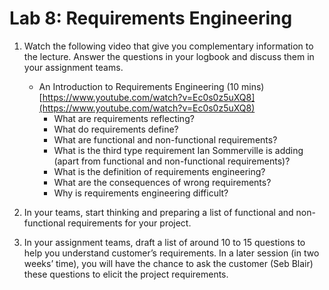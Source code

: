 # Lab 8:  Requirements Engineering

1. Watch the following video that give you complementary information to the lecture.  Answer the questions in your logbook and discuss them in your assignment teams.
    - An Introduction to Requirements Engineering (10 mins) [https://www.youtube.com/watch?v=Ec0s0z5uXQ8](https://www.youtube.com/watch?v=Ec0s0z5uXQ8)
      - What are requirements reflecting?
      - What do requirements define?
      - What are functional and non-functional requirements?  
      - What is the third type requirement Ian Sommerville is adding (apart from functional and non-functional requirements)?
      - What is the definition of requirements engineering?
      - What are the consequences of wrong requirements?
      - Why is requirements engineering difficult?

2. In your teams, start thinking and preparing a list of functional and non-functional requirements for your project.

3. In your assignment teams, draft a list of around 10 to 15 questions to help you understand customer’s requirements. In a later session (in two weeks’ time), you will have the chance to ask the customer (Seb Blair) these questions to elicit the project requirements.